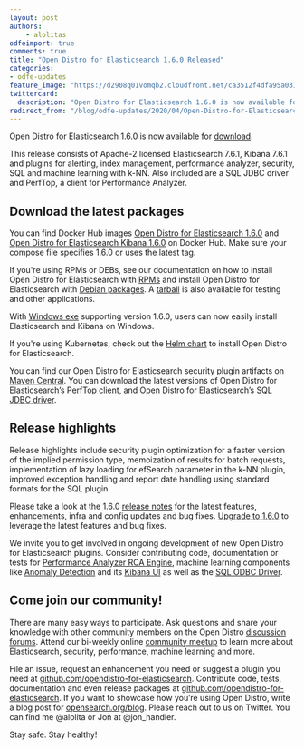 ```yaml
---
layout: post
authors: 
    - alolitas
odfeimport: true
comments: true
title: "Open Distro for Elasticsearch 1.6.0 Released"
categories:
- odfe-updates
feature_image: "https://d2908q01vomqb2.cloudfront.net/ca3512f4dfa95a03169c5a670a4c91a19b3077b4/2019/03/26/open_disto-elasticsearch-logo-800x400.jpg"
twittercard:
  description: "Open Distro for Elasticsearch 1.6.0 is now available for [download](https://opendistro.github.io/for-elasticsearch/downloads.html)."
redirect_from: "/blog/odfe-updates/2020/04/Open-Distro-for-Elasticsearch-1.6.0-released/"
---
```



Open Distro for Elasticsearch 1.6.0 is now available for [download](https://opendistro.github.io/for-elasticsearch/downloads.html).

This release consists of Apache-2 licensed Elasticsearch 7.6.1, Kibana 7.6.1 and plugins for alerting, index management, performance analyzer, security, SQL and machine learning with k-NN. Also included are a SQL JDBC driver and PerfTop, a client for Performance Analyzer.

## Download the latest packages

You can find Docker Hub images [Open Distro for Elasticsearch 1.6.0](https://hub.docker.com/r/amazon/opendistro-for-elasticsearch) and [Open Distro for Elasticsearch Kibana 1.6.0](https://hub.docker.com/r/amazon/opendistro-for-elasticsearch-kibana) on Docker Hub. Make sure your compose file specifies 1.6.0 or uses the latest tag.

If you're using RPMs or DEBs, see our documentation on how to install Open Distro for Elasticsearch with [RPMs](https://opendistro.github.io/for-elasticsearch-docs/docs/install/rpm/) and install Open Distro for Elasticsearch with [Debian packages](https://opendistro.github.io/for-elasticsearch-docs/docs/install/deb/). A [tarball](https://opendistro.github.io/for-elasticsearch-docs/docs/install/tar/) is also available for testing and other applications.

With [Windows exe](https://opendistro.github.io/for-elasticsearch-docs/docs/install/windows/) supporting version 1.6.0, users can now easily install Elasticsearch and Kibana on Windows.

If you're using Kubernetes, check out the [Helm chart](https://opendistro.github.io/for-elasticsearch-docs/docs/install/helm/) to install Open Distro for Elasticsearch.

You can find our Open Distro for Elasticsearch security plugin artifacts on [Maven Central](https://mvnrepository.com/artifact/com.amazon.opendistroforelasticsearch). You can download the latest versions of Open Distro for Elasticsearch’s [PerfTop client](https://www.npmjs.com/package/@aws/opendistro-for-elasticsearch-perftop), and Open Distro for Elasticsearch’s [SQL JDBC driver](https://d3g5vo6xdbdb9a.cloudfront.net/downloads/elasticsearch-clients/opendistro-sql-jdbc/opendistro-sql-jdbc-1.6.0.0.jar).

## Release highlights

Release highlights include security plugin optimization for a faster version of the implied permission type, memoization of results for batch requests, implementation of lazy loading for efSearch parameter in the k-NN plugin, improved exception handling and report date handling using standard formats for the SQL plugin.

Please take a look at the 1.6.0 [release notes](https://github.com/opendistro-for-elasticsearch/opendistro-build/blob/master/release-notes/opendistro-for-elasticsearch-release-notes-1.6.0.md) for the latest features, enhancements, infra and config updates and bug fixes. [Upgrade to 1.6.0](https://opendistro.github.io/for-elasticsearch/downloads.html) to leverage the latest features and bug fixes.

We invite you to get involved in ongoing development of new Open Distro for Elasticsearch plugins. Consider contributing code, documentation or tests for [Performance Analyzer RCA Engine](https://github.com/opendistro-for-elasticsearch/performance-analyzer-rca),  machine learning components like [Anomaly Detection](https://github.com/opendistro-for-elasticsearch/anomaly-detection-kibana-plugin) and its [Kibana UI](https://github.com/opendistro-for-elasticsearch/anomaly-detection-kibana-plugin) as well as the [SQL ODBC Driver](https://github.com/opendistro-for-elasticsearch/sql-odbc).

## Come join our community!

There are many easy ways to participate. Ask questions and share your knowledge with other community members on the Open Distro [discussion forums](https://discuss.opendistrocommunity.dev/). Attend our bi-weekly online [community meetup](https://www.meetup.com/Open-Distro-for-Elasticsearch-Meetup-Group) to learn more about Elasticsearch, security, performance, machine learning and more.

File an issue, request an enhancement you need or suggest a plugin you need at [github.com/opendistro-for-elasticsearch](https://github.com/opendistro-for-elasticsearch). Contribute code, tests, documentation and even release packages at [github.com/opendistro-for-elasticsearch](https://github.com/opendistro-for-elasticsearch). If you want to showcase how you’re using Open Distro, write a blog post for [opensearch.org/blog](https://opensearch.org/blog). Please reach out to us on Twitter. You can find me @alolita or Jon at @jon_handler.

Stay safe. Stay healthy!
